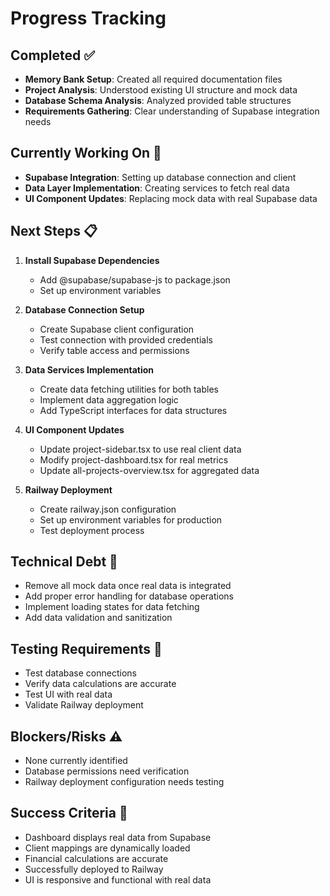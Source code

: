 # Progress Tracking

## Completed ✅
- **Memory Bank Setup**: Created all required documentation files
- **Project Analysis**: Understood existing UI structure and mock data
- **Database Schema Analysis**: Analyzed provided table structures
- **Requirements Gathering**: Clear understanding of Supabase integration needs

## Currently Working On 🔄
- **Supabase Integration**: Setting up database connection and client
- **Data Layer Implementation**: Creating services to fetch real data
- **UI Component Updates**: Replacing mock data with real Supabase data

## Next Steps 📋
1. **Install Supabase Dependencies**
   - Add @supabase/supabase-js to package.json
   - Set up environment variables

2. **Database Connection Setup**
   - Create Supabase client configuration
   - Test connection with provided credentials
   - Verify table access and permissions

3. **Data Services Implementation**
   - Create data fetching utilities for both tables
   - Implement data aggregation logic
   - Add TypeScript interfaces for data structures

4. **UI Component Updates**
   - Update project-sidebar.tsx to use real client data
   - Modify project-dashboard.tsx for real metrics
   - Update all-projects-overview.tsx for aggregated data

5. **Railway Deployment**
   - Create railway.json configuration
   - Set up environment variables for production
   - Test deployment process

## Technical Debt 🔧
- Remove all mock data once real data is integrated
- Add proper error handling for database operations
- Implement loading states for data fetching
- Add data validation and sanitization

## Testing Requirements 🧪
- Test database connections
- Verify data calculations are accurate
- Test UI with real data
- Validate Railway deployment

## Blockers/Risks ⚠️
- None currently identified
- Database permissions need verification
- Railway deployment configuration needs testing

## Success Criteria 🎯
- Dashboard displays real data from Supabase
- Client mappings are dynamically loaded
- Financial calculations are accurate
- Successfully deployed to Railway
- UI is responsive and functional with real data

